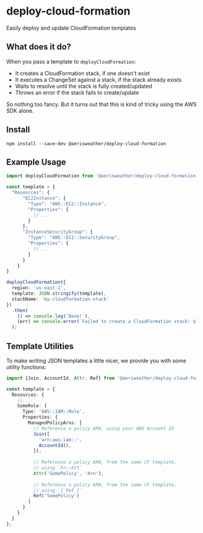 # deploy-cloud-formation

Easily deploy and update CloudFormation templates

## What does it do?

When you pass a template to `deployCloudFormation`:
- It creates a CloudFormation stack, if one doesn't exist
- It executes a ChangeSet against a stack, if the stack already exists
- Waits to resolve until the stack is fully created/updated
- Throws an error if the stack fails to create/update

So nothing too fancy. But it turns out that this is kind of tricky using the AWS SDK alone.

## Install

```
npm install --save-dev @aerisweather/deploy-cloud-formation
```

## Example Usage

```typescript
import deployCloudFormation from '@aerisweather/deploy-cloud-formation';

const template = {
  "Resources": {
      "EC2Instance": {
        "Type": "AWS::EC2::Instance",
        "Properties": {
          // ...
        }
      },
      "InstanceSecurityGroup": {
        "Type": "AWS::EC2::SecurityGroup",
        "Properties": {
          // ...
        }
      }
    }
}

deployCloudFormation({
  region: 'us-east-1',
  template: JSON.stringify(template),
  stackName: 'my-cloudformation-stack'
})
  .then(
    () => console.log(`Done!`),
    (err) => console.error(`Failed to create a CloudFormation stack: ${err.message}`)
  );
```

## Template Utilities

To make writing JSON templates a little nicer, we provide you with some utility functions:

```typescript
import {Join, AccountId, Attr, Ref} from '@aeriweather/deploy-cloud-formation';

const template = {
  Resources: {
    //...
    SomeRole: {
      Type: 'AWS::IAM::Role',
      Properties: {
        ManagedPolicyArns: [
          // Reference a policy ARN, using your AWS Account ID
          Join([
            'arn:aws:iam::',
            AccountId(),
          ]),
          
          // Reference a policy ARN, from the same CF template,
          // using `Fn::Att`
          Attr('SomePolicy', 'Arn'),
          
          // Reference a policy ARN, from the same CF template,
          // using `{ Ref }`
          Ref('SomePolicy')
        ]
      }
    }
  }
};
```
